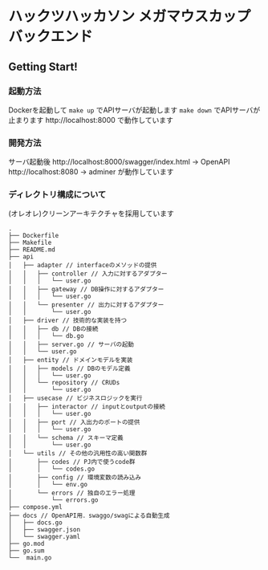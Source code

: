 # ハックツハッカソン メガマウスカップ バックエンド

## Getting Start!
### 起動方法
Dockerを起動して
`make up`
でAPIサーバが起動します
`make down`
でAPIサーバが止まります
http://localhost:8000 で動作しています

### 開発方法
サーバ起動後
http://localhost:8000/swagger/index.html → OpenAPI
http://localhost:8080 → adminer
が動作しています

### ディレクトリ構成について
(オレオレ)クリーンアーキテクチャを採用しています
```
.
├── Dockerfile
├── Makefile
├── README.md
├── api
│   ├── adapter // interfaceのメソッドの提供
│   │   ├── controller // 入力に対するアダプター
│   │   │   └── user.go
│   │   ├── gateway // DB操作に対するアダプター
│   │   │   └── user.go
│   │   └── presenter // 出力に対するアダプター
│   │       └── user.go
│   ├── driver // 技術的な実装を持つ
│   │   ├── db // DBの接続
│   │   │   └── db.go
│   │   ├── server.go // サーバの起動
│   │   └── user.go
│   ├── entity // ドメインモデルを実装
│   │   ├── models // DBのモデル定義
│   │   │   └── user.go
│   │   └── repository // CRUDs
│   │       └── user.go
│   ├── usecase // ビジネスロジックを実行
│   │   ├── interactor // inputとoutputの接続
│   │   │   └── user.go
│   │   ├── port // 入出力のポートの提供
│   │   │   └── user.go
│   │   └── schema // スキーマ定義
│   │       └── user.go
│   └── utils // その他の汎用性の高い関数群
│       ├── codes // PJ内で使うcode群
│       │   └── codes.go
│       ├── config // 環境変数の読み込み
│       │   └── env.go
│       └── errors // 独自のエラー処理
│           └── errors.go
├── compose.yml
├── docs // OpenAPI用．swaggo/swagによる自動生成
│   ├── docs.go
│   ├── swagger.json
│   └── swagger.yaml
├── go.mod
├── go.sum
└──  main.go
```
